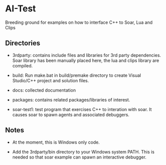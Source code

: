 
AI-Test
=======

Breeding ground for examples on how to interface C++ to Soar, Lua and Clips

Directories
-----------

* 3rdparty: contains include files and libraries for 3rd party dependencies. Soar library has been manually placed here, the lua and clips library are compiled.

* build: Run make.bat in build/premake directory to create Visual Studio/C++ project and solution files.

* docs: collected documentation

* packages: contains related packages/libraries of interest.

* soar-test1: test program that exercises C++ to interation with soar.  It causes soar to spawn agents and associated debuggers.

Notes
------

* At the moment, this is Windows only code.

* Add the 3rdparty/bin directory to your Windows system PATH.  This is needed so that soar example can spawn an interactive debugger.

